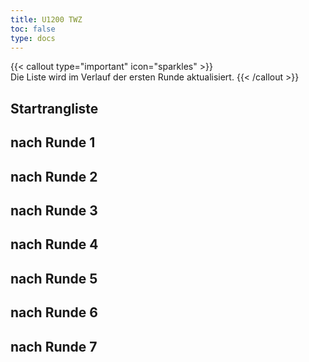 ```yaml
---
title: U1200 TWZ
toc: false
type: docs
---
```

{{< callout type="important" icon="sparkles" >}}    
Die Liste wird im Verlauf der ersten Runde aktualisiert.
{{< /callout >}}


## Startrangliste
## nach Runde 1
## nach Runde 2
## nach Runde 3
## nach Runde 4
## nach Runde 5
## nach Runde 6
## nach Runde 7